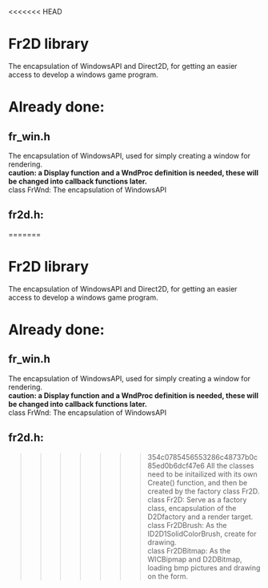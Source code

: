 <<<<<<< HEAD
# Fr2D library   
The encapsulation of WindowsAPI and Direct2D, for getting an easier access to develop a windows game program.   

# Already done:   
## fr_win.h   
The encapsulation of WindowsAPI, used for simply creating a window for rendering.   
**caution: a Display function and a WndProc definition is needed, these will be changed into callback functions later.**   
class FrWnd: The encapsulation of WindowsAPI   

## fr2d.h:   
=======
# Fr2D library
The encapsulation of WindowsAPI and Direct2D, for getting an easier access to develop a windows game program.   

# Already done:
## fr_win.h
The encapsulation of WindowsAPI, used for simply creating a window for rendering.    
**caution: a Display function and a WndProc definition is needed, these will be changed into callback functions later.**   
class FrWnd: The encapsulation of WindowsAPI    

## fr2d.h:
>>>>>>> 354c0785456553286c48737b0c85ed0b6dcf47e6
All the classes need to be initailized with its own Create() function, and then be created by the factory class Fr2D.    
class Fr2D: Serve as a factory class, encapsulation of the D2Dfactory and a render target.    
class Fr2DBrush: As the ID2D1SolidColorBrush, create for drawing.    
class Fr2DBitmap: As the WICBipmap and D2DBitmap, loading bmp pictures and drawing on the form.    
